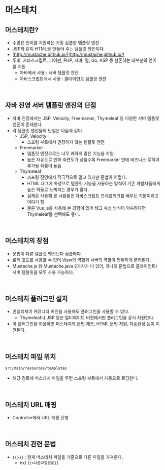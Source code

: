 # 머스테치

## 머스테치란?

- 수많은 언어를 지원하는 가장 심플한 템플릿 엔진
- JSP와 같이 HTML을 만들어 주는 템플릿 엔진이다.
- [http://mustache.github.io/](http://mustache.github.io/)
- 루비, 자바스크립트, 파이썬, PHP, 자바, 펄, Go, ASP 등 현존하는 대부분의 언어를 지원
  - 자바에서 사용 : 서버 템플릿 엔진
  - 자바스크립트에서 사용 : 클라이언트 템플릿 엔진

<br>

## 자바 진영 서버 템플릿 엔진의 단점

- 자바 진영에서는 JSP, Velocity, Freemarker, Thymeleaf 등 다양한 서버 템플릿 엔진이 존재한다.
- 각 템플릿 엔진들의 단점은 다음과 같다.
  - JSP, Velocity
    - 스프링 부트에서 권장하지 않는 템플릿 엔진
  - Freemarker
    - 템플릿 엔진으로는 너무 과하게 많은 기능을 지원
    - 높은 자유도로 인해 숙련도가 낮을수록 Freemarker 안에 비즈니스 로직이 추가될 확률이 높음
  - Thymeleaf
    - 스프링 진영에서 적극적으로 밀고 있지만 문법이 어렵다.
    - HTML 태그에 속성으로 템플릿 기능을 사용하는 방식이 기존 개발자들에게 높은 허들로 느껴지는 경우가 많다.
    - 실제로 사용해 본 사람들은 자바스크립트 프레임워크를 배우는 기분이라고 이야기 함
    - 물론 Vue.js를 사용해 본 경험이 있어 태그 속성 방식이 익숙하다면 Thymeleaf를 선택해도 좋다.
    
<br>

## 머스테치의 장점

- 문법이 다른 템플릿 엔진보다 심플하다.
- 로직 코드를 사용할 수 없어 View의 역할과 서버의 역할이 명확하게 분리된다.
- Mustache.js 와 Mustache.java 2가지가 다 있어, 하나의 문법으로 클라이언트/서버 템플릿을 모두 사용 가능하다.

<br>

## 머스테치 플러그인 설치

- 인텔리제이 커뮤니티 버전을 사용해도 플러그인을 사용할 수 있다.
  - Thymeleaf나 JSP 등은 얼티메이트 버전에서만 플러그인을 공식 지원한다.
- 이 플러그인을 이용하면 머스테치의 문법 체크, HTML 문법 지원, 자동완성 등이 지원된다.

<br>

## 머스테치 파일 위치

`src/main/resources/templates`

- 해당 경로에 머스테치 파일을 두면 스프링 부트에서 자동으로 로딩한다.

<br>

## 머스테치 URL 매핑

- Controller에서 URL 매핑 진행

<br>

## 머스테치 관련 문법

- `{{>}}` : 현재 머스테치 파일을 기준으로 다른 파일을 가져온다.
  - ex) `{{>다른파일경로}}`